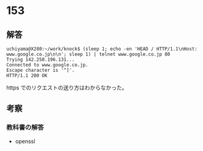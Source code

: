 # 153

## 解答

```
uchiyama@X280:~/work/knock$ (sleep 1; echo -en 'HEAD / HTTP/1.1\nHost: www.google.co.jp\n\n'; sleep 1) | telnet www.google.co.jp 80
Trying 142.250.196.131...
Connected to www.google.co.jp.
Escape character is '^]'.
HTTP/1.1 200 OK
```

https でのリクエストの送り方はわからなかった。

## 考察

### 教科書の解答

- openssl